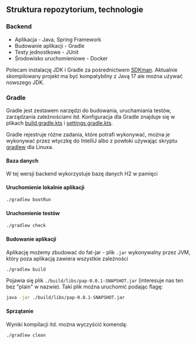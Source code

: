 ## Struktura repozytorium, technologie

### Backend

* Aplikacja - Java, Spring Framework
* Budowanie aplikacji - Gradle
* Testy jednostkowe - JUnit
* Środowisko uruchomieniowe - Docker

Polecam instalację JDK i Gradle za pośrednictwem [SDKman](https://sdkman.io/). Aktualnie skompilowany projekt ma być
kompatybilny z Javą 17 ale można używać nowszego JDK.

### Gradle

Gradle jest zestawem narzędzi do budowania, uruchamiania testów, zarządzania zależnościami itd. Konfiguracja dla Gradle
znajduje się w plikach [build.gradle.kts](./build.gradle.kts) i [settings.gradle.kts](./settings.gradle.kts).

Gradle rejestruje różne zadania, które potrafi wykonywać, można je wykonywać przez wtyczkę do IntelliJ albo z powłoki
używając skryptu [gradlew](./gradlew) dla Linuxa.

#### Baza danych
W tej wersji backend wykorzystuje bazę danych H2 w pamięci

#### Uruchomienie lokalnie aplikacji
```bash
./gradlew bootRun
```

#### Uruchomienie testów
```bash
./gradlew check
```

#### Budowanie aplikacji
Aplikację możemy zbudować do fat-jar - plik `.jar` wykonywalny przez JVM, który poza aplikacją zawiera wszystkie zależności
```bash
./gradlew build
```

Pojawia się plik `./build/libs/pap-0.0.1-SNAPSHOT.jar` (interesuje nas ten bez "plain" w nazwie). Taki plik można uruchomić podając flagę:

```bash
java -jar ./build/libs/pap-0.0.1-SNAPSHOT.jar
```

#### Sprzątanie
Wyniki kompilacji itd. można wyczyścić komendą:

```bash
./gradlew clean
```